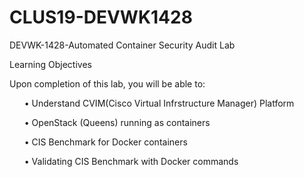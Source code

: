# CLUS19-DEVWK1428
DEVWK-1428-Automated Container Security Audit Lab

Learning Objectives 
<br>

<p>
Upon completion of this lab, you will be able to: 
</p>
<ul>  
    •	Understand CVIM(Cisco Virtual Infrstructure Manager) Platform </p>
    •	OpenStack (Queens) running as containers </p>
    •	CIS Benchmark for Docker containers </p>
    •	Validating CIS Benchmark with Docker commands </p>
    </p>
</ul>
